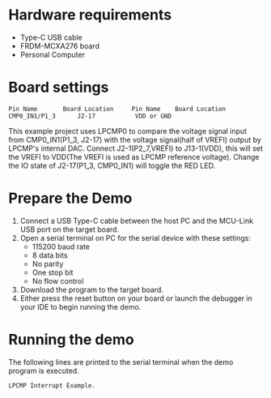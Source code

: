 Hardware requirements
=====================
- Type-C USB cable
- FRDM-MCXA276 board
- Personal Computer

Board settings
==============
~~~~~~~~~~~~~~~~~~~~~~~~~~~~~~~~~~~~~~~~~~~~~~~~~~~~~~
Pin Name       Board Location     Pin Name    Board Location
CMP0_IN1/P1_3      J2-17           VDD or GND
~~~~~~~~~~~~~~~~~~~~~~~~~~~~~~~~~~~~~~~~~~~~~~~~~~~~~~

This example project uses LPCMP0 to compare the voltage signal input from CMP0_IN1(P1_3, J2-17)
with the voltage signal(half of VREFI) output by LPCMP's internal DAC.
Connect J2-1(P2_7,VREFI) to J13-1(VDD), this will set the VREFI to VDD(The VREFI is used as LPCMP reference voltage).
Change the IO state of J2-17(P1_3, CMP0_IN1) will toggle the RED LED.

Prepare the Demo
================
1. Connect a USB Type-C cable between the host PC and the MCU-Link USB port on the target board.
2. Open a serial terminal on PC for the serial device with these settings:
    - 115200 baud rate
    - 8 data bits
    - No parity
    - One stop bit
    - No flow control
3. Download the program to the target board.
4. Either press the reset button on your board or launch the debugger in your IDE to begin running
   the demo.

Running the demo
================
The following lines are printed to the serial terminal when the demo program is executed.
~~~~~~~~~~~~~~~~~~~~~~~~~~~~~~~~~~~~~~~~
LPCMP Interrupt Example.
~~~~~~~~~~~~~~~~~~~~~~~~~~~~~~~~~~~~~~~~


